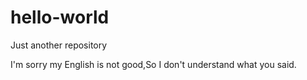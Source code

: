 # hello-world
Just another repository
 

I'm sorry my English is not good,So I don't understand what you said.

